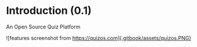 # Introduction \(0.1\)

An Open Source Quiz Platform

![features screenshot from https://quizos.com](.gitbook/assets/quizos.PNG)





